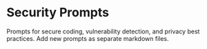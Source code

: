 # Security Prompts

Prompts for secure coding, vulnerability detection, and privacy best practices. Add new prompts as separate markdown files.
